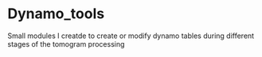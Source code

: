 # Dynamo_tools
Small modules I creatde to create or modify dynamo tables during different stages of the tomogram processing
